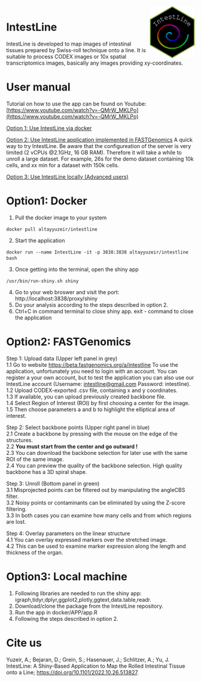 <img src="IntestLine-Logo.png" align="right" width=120 height=139 alt="" />

# IntestLine 
IntestLine is developed to map images of intestinal tissues prepared by Swiss-roll technique onto a line. It is suitable to process CODEX images or 10x spatial transcriptomics images, basically any images providing xy-coordinates.

# User manual
Tutorial on how to use the app can be found on Youtube: [https://www.youtube.com/watch?v=-QMrW_MKLPo](https://www.youtube.com/watch?v=-QMrW_MKLPo)

[Option 1: Use IntestLine via docker](#option1-docker)

[Option 2: Use IntestLine application implemented in FASTGenomics](#option2-fastgenomics)
A quick way to try IntestLine. Be aware that the configureation of the server is very limited (2 vCPUs @2.1GHz, 16 GB RAM). Therefore it will take a while to unroll a large dataset. For example, 26s for the demo dataset containing 10k cells, and xx min for a dataset with 150k cells.

[Option 3: Use IntestLine locally (Advanced users)](#option3-local-machine)

# Option1: Docker
1. Pull the docker image to your system
  ```
  docker pull altayyuzeir/intestline
  ```
2. Start the application
  ```
  docker run --name IntestLine -it -p 3838:3838 altayyuzeir/intestline bash
  ```
3. Once getting into the terminal, open the shiny app
  ```
  /usr/bin/run-shiny.sh shiny
  ```
4. Go to your web broswer and visit the port: http://localhost:3838/proxy/shiny
5. Do your analysis according to the steps described in option 2.
6. Ctrl+C in command terminal to close shiny app. exit - command to close the application

# Option2: FASTGenomics
Step 1: Upload data (Upper left panel in grey)\
1.1 Go to website https://beta.fastgenomics.org/a/intestline To use the application, unfortunately you need to login with an account. You can register a your own account, but to test the application you can also use our IntestLine account (Username: intestline@gmail.com Password: intestline).\
1.2 Upload CODEX-exported .csv file, containing x and y coordinates.\
1.3 If available, you can upload previously created backbone file.\
1.4 Select Region of Interest (ROI) by first choosing a center for the image.\
1.5 Then choose parameters a and b to highlight the elliptical area of interest.

Step 2: Select backbone points (Upper right panel in blue)\
2.1 Create a backbone by pressing with the mouse on the edge of the structures.\
2.2 **You must start from the center and go outward !**\
2.3 You can download the backbone selection for later use with the same ROI of the same image.\
2.4 You can preview the quality of the backbone selection. High quality backbone has a 3D spiral shape.

Step 3: Unroll (Bottom panel in green)\
3.1 Misprojected points can be filtered out by manipulating the angleCBS filter.\
3.2 Noisy points or contaminants can be eliminated by using the Z-score filtering.\
3.3 In both cases you can examine how many cells and from which regions are lost.

Step 4: Overlay parameters on the linear structure\
4.1 You can overlay expressed markers over the stretched image.\
4.2 This can be used to examine marker expression along the length and thickness of the organ.

# Option3: Local machine
1. Following libraries are needed to run the shiny app: igraph,tidyr,dplyr,ggplot2,plotly,ggtext,data.table,readr.
2. Download/clone the package from the IntestLine repository.
3. Run the app in docker/APP/app.R
4. Following the steps described in option 2.

# Cite us
Yuzeir, A.; Bejaran, D.; Grein, S.; Hasenauer, J.; Schlitzer, A.; Yu, J. IntestLine: A Shiny-Based Application to Map the Rolled Intestinal Tissue onto a Line; https://doi.org/10.1101/2022.10.26.513827.



